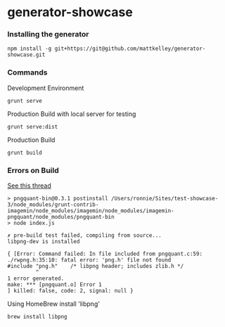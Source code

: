 # generator-showcase

### Installing the generator
```
npm install -g git+https://git@github.com/mattkelley/generator-showcase.git
```

### Commands

Development Environment
```
grunt serve
```

Production Build with local server for testing
```
grunt serve:dist
```

Production Build
```
grunt build
```


### Errors on Build
[See this thread](https://github.com/kevva/pngquant-bin/issues/24)
```
> pngquant-bin@0.3.1 postinstall /Users/ronnie/Sites/test-showcase-3/node_modules/grunt-contrib-imagemin/node_modules/imagemin/node_modules/imagemin-pngquant/node_modules/pngquant-bin
> node index.js

✗ pre-build test failed, compiling from source...
libpng-dev is installed

{ [Error: Command failed: In file included from pngquant.c:59:
./rwpng.h:35:10: fatal error: 'png.h' file not found
#include "png.h"    /* libpng header; includes zlib.h */
         ^
1 error generated.
make: *** [pngquant.o] Error 1
] killed: false, code: 2, signal: null }
```

Using HomeBrew install 'libpng'
```
brew install libpng
```

